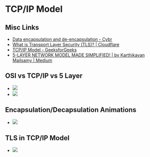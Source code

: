 # TCP/IP Model
## Misc Links
- [Data encapsulation and de-encapsulation - Cybr](https://cybr.com/courses/networking-fundamentals/lessons/data-encapsulation-and-de-encapsulation/)
- [What is Transport Layer Security (TLS)? | Cloudflare](https://www.cloudflare.com/learning/ssl/transport-layer-security-tls/) 
- [TCP/IP Model - GeeksforGeeks](https://www.geeksforgeeks.org/tcp-ip-model/) 
- [5-LAYER NETWORK MODEL MADE SIMPLIFIED! | by Karthikayan Mailsamy | Medium](https://medium.com/@karthikayanmailsamy/5-layer-network-model-made-simplified-e813da0913ba)
## OSI vs TCP/IP vs 5 Layer
- ![](IMG-20231202155838857.png)
- ![](IMG-20231202160908446.png)
## Encapsulation/Decapsulation Animations
- ![](IMG-20231202155534915.gif)
## TLS in TCP/IP Model
- ![](IMG-20231202160524710.png)